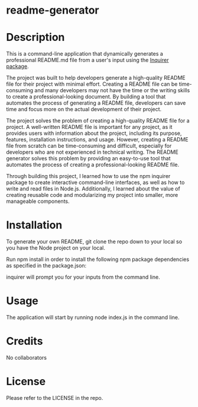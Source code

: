 # readme-generator

# Description

This is a command-line application that dynamically generates a professional README.md file from a user's input using the [Inquirer package](https://www.npmjs.com/package/inquirer).

The project was built to help developers generate a high-quality README file for their project with minimal effort. Creating a README file can be time-consuming and many developers may not have the time or the writing skills to create a professional-looking document. By building a tool that automates the process of generating a README file, developers can save time and focus more on the actual development of their project.

The project solves the problem of creating a high-quality README file for a project. A well-written README file is important for any project, as it provides users with information about the project, including its purpose, features, installation instructions, and usage. However, creating a README file from scratch can be time-consuming and difficult, especially for developers who are not experienced in technical writing. The README generator solves this problem by providing an easy-to-use tool that automates the process of creating a professional-looking README file.

Through building this project, I learned how to use the npm inquirer package to create interactive command-line interfaces, as well as how to write and read files in Node.js. Additionally, I learned about the value of creating reusable code and modularizing my project into smaller, more manageable components.

# Installation

To generate your own README, git clone the repo down to your local so you have the Node project on your local.

Run npm install in order to install the following npm package dependencies as specified in the package.json:

inquirer will prompt you for your inputs from the command line.

# Usage

The application will start by running node index.js in the command line.

# Credits

No collaborators

# License

Please refer to the LICENSE in the repo.



